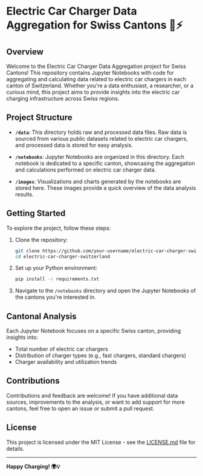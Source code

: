 # Electric Car Charger Data Aggregation for Swiss Cantons 🚗⚡

## Overview

Welcome to the Electric Car Charger Data Aggregation project for Swiss Cantons! This repository contains Jupyter Notebooks with code for aggregating and calculating data related to electric car chargers in each canton of Switzerland. Whether you're a data enthusiast, a researcher, or a curious mind, this project aims to provide insights into the electric car charging infrastructure across Swiss regions.

## Project Structure

- **`/data`**: This directory holds raw and processed data files. Raw data is sourced from various public datasets related to electric car chargers, and processed data is stored for easy analysis.

- **`/notebooks`**: Jupyter Notebooks are organized in this directory. Each notebook is dedicated to a specific canton, showcasing the aggregation and calculations performed on electric car charger data.

- **`/images`**: Visualizations and charts generated by the notebooks are stored here. These images provide a quick overview of the data analysis results.

## Getting Started

To explore the project, follow these steps:

1. Clone the repository:
   ```bash
   git clone https://github.com/your-username/electric-car-charger-switzerland.git
   cd electric-car-charger-switzerland
   ```

2. Set up your Python environment:
   ```bash
   pip install -r requirements.txt
   ```

3. Navigate to the `/notebooks` directory and open the Jupyter Notebooks of the cantons you're interested in.

## Cantonal Analysis

Each Jupyter Notebook focuses on a specific Swiss canton, providing insights into:

- Total number of electric car chargers
- Distribution of charger types (e.g., fast chargers, standard chargers)
- Charger availability and utilization trends

## Contributions

Contributions and feedback are welcome! If you have additional data sources, improvements to the analysis, or want to add support for more cantons, feel free to open an issue or submit a pull request.

## License

This project is licensed under the MIT License - see the [LICENSE.md](LICENSE.md) file for details.

---

**Happy Charging! 🌍💡**
